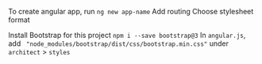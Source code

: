 To create angular app, run `ng new app-name`
Add routing
Choose stylesheet format

Install Bootstrap for this project `npm i --save bootstrap@3`
In `angular.js`, add ` "node_modules/bootstrap/dist/css/bootstrap.min.css"` under `architect` > `styles`

